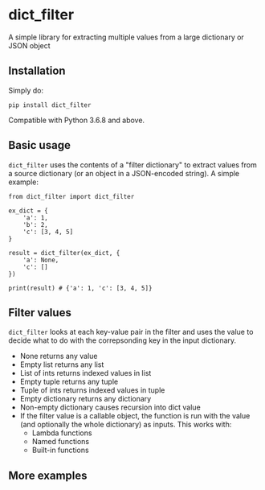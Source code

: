 # dict_filter
A simple library for extracting multiple values from a large dictionary or JSON object

## Installation

Simply do:

	pip install dict_filter

Compatible with Python 3.6.8 and above.

## Basic usage

`dict_filter` uses the contents of a "filter dictionary" to extract values from a source dictionary (or an object in a JSON-encoded string). A simple example:

	from dict_filter import dict_filter

	ex_dict = {
		'a': 1,
		'b': 2,
		'c': [3, 4, 5]
	}

	result = dict_filter(ex_dict, {
		'a': None,
		'c': []
	})

	print(result) # {'a': 1, 'c': [3, 4, 5]}

## Filter values

`dict_filter` looks at each key-value pair in the filter and uses the value to decide what to do with the correpsonding key in the input dictionary.

- None returns any value
- Empty list returns any list
- List of ints returns indexed values in list
- Empty tuple returns any tuple
- Tuple of ints returns indexed values in tuple
- Empty dictionary returns any dictionary
- Non-empty dictionary causes recursion into dict value
- If the filter value is a callable object, the function is run with the value (and optionally the whole dictionary) as inputs. This works with:
  - Lambda functions
  - Named functions
  - Built-in functions

## More examples


